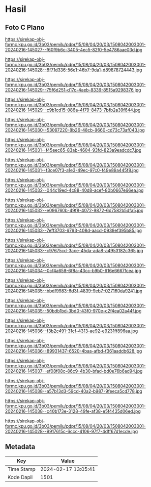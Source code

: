 # Hasil

## Foto C Plano

https://sirekap-obj-formc.kpu.go.id/3b03/pemilu/pdpr/15/08/04/20/03/1508042003001-20240216-145027--f60f9b6c-3405-4ec5-82f0-5e4786aae03d.jpg

https://sirekap-obj-formc.kpu.go.id/3b03/pemilu/pdpr/15/08/04/20/03/1508042003001-20240216-145028--8f71d336-56e1-46b7-9da1-d89878724443.jpg

https://sirekap-obj-formc.kpu.go.id/3b03/pemilu/pdpr/15/08/04/20/03/1508042003001-20240216-145029--75f6d251-d17c-4aeb-8336-8515a9298376.jpg

https://sirekap-obj-formc.kpu.go.id/3b03/pemilu/pdpr/15/08/04/20/03/1508042003001-20240216-145029--c9b1cd15-086a-4f79-8473-7bfb2a39f644.jpg

https://sirekap-obj-formc.kpu.go.id/3b03/pemilu/pdpr/15/08/04/20/03/1508042003001-20240216-145030--53097220-8b26-48cb-9660-cd73c73af043.jpg

https://sirekap-obj-formc.kpu.go.id/3b03/pemilu/pdpr/15/08/04/20/03/1508042003001-20240216-145031--f45eec65-83ab-4604-93fd-823a9eadcdc7.jpg

https://sirekap-obj-formc.kpu.go.id/3b03/pemilu/pdpr/15/08/04/20/03/1508042003001-20240216-145031--f3ce07f3-a1e3-49ec-97c0-f49e89a445f8.jpg

https://sirekap-obj-formc.kpu.go.id/3b03/pemilu/pdpr/15/08/04/20/03/1508042003001-20240216-145032--044c19ed-4c88-40d8-acef-80b0667e66ea.jpg

https://sirekap-obj-formc.kpu.go.id/3b03/pemilu/pdpr/15/08/04/20/03/1508042003001-20240216-145032--e096760b-49f8-4072-9872-6d7582b5dfa5.jpg

https://sirekap-obj-formc.kpu.go.id/3b03/pemilu/pdpr/15/08/04/20/03/1508042003001-20240216-145033--7eff3703-6793-408d-aacd-0939ef395b85.jpg

https://sirekap-obj-formc.kpu.go.id/3b03/pemilu/pdpr/15/08/04/20/03/1508042003001-20240216-145033--c97675cd-3ace-45da-ada8-a4953182c365.jpg

https://sirekap-obj-formc.kpu.go.id/3b03/pemilu/pdpr/15/08/04/20/03/1508042003001-20240216-145034--0cf4a658-6f8a-43cc-b9b0-616e6667fcea.jpg

https://sirekap-obj-formc.kpu.go.id/3b03/pemilu/pdpr/15/08/04/20/03/1508042003001-20240216-145035--bbdf9983-6d3f-4839-9eb7-027160da9241.jpg

https://sirekap-obj-formc.kpu.go.id/3b03/pemilu/pdpr/15/08/04/20/03/1508042003001-20240216-145035--50bdb1bd-3bd0-43f0-970e-c2f4ea02a44f.jpg

https://sirekap-obj-formc.kpu.go.id/3b03/pemilu/pdpr/15/08/04/20/03/1508042003001-20240216-145036--f3b2c491-31cf-4313-ae92-e9231ff896aa.jpg

https://sirekap-obj-formc.kpu.go.id/3b03/pemilu/pdpr/15/08/04/20/03/1508042003001-20240216-145036--89931437-6520-4baa-afbd-f361aaddb628.jpg

https://sirekap-obj-formc.kpu.go.id/3b03/pemilu/pdpr/15/08/04/20/03/1508042003001-20240216-145037--ef08f08c-86c9-4b30-bfad-bd0e76b6ad94.jpg

https://sirekap-obj-formc.kpu.go.id/3b03/pemilu/pdpr/15/08/04/20/03/1508042003001-20240216-145038--a57b13d3-59cd-40a2-b987-9feeca5cd778.jpg

https://sirekap-obj-formc.kpu.go.id/3b03/pemilu/pdpr/15/08/04/20/03/1508042003001-20240216-145038--c40b173e-3128-49fe-af38-e5f4435d06ed.jpg

https://sirekap-obj-formc.kpu.go.id/3b03/pemilu/pdpr/15/08/04/20/03/1508042003001-20240216-145028--9917615c-6ccc-4106-97f7-4dff67d1ecde.jpg


## Metadata

| Key        | Value               |
| ---------- | ------------------- |
| Time Stamp | 2024-02-17 13:05:41 |
| Kode Dapil | 1501                |



